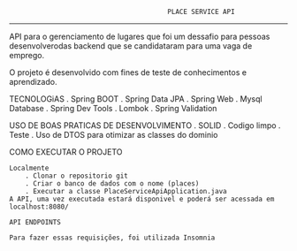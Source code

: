                                             PLACE SERVICE API
------------------------------------------------------------------------------------------------------------

API para o gerenciamento de lugares que foi um dessafio para pessoas desenvolverodas backend que se candidataram para uma vaga de emprego.

O projeto é desenvolvido com fines de teste de conhecimentos e aprendizado.

TECNOLOGiAS
    . Spring BOOT
    . Spring Data JPA
    . Spring Web
    . Mysql Database
    . Spring Dev Tools
    . Lombok
    . Spring Validation

USO DE BOAS PRATICAS DE DESENVOLVIMENTO
    . SOLID
    . Codigo limpo
    . Teste
    . Uso de DTOS para otimizar as classes do dominio


COMO EXECUTAR O PROJETO

    Localmente
        . Clonar o repositorio git
        . Criar o banco de dados com o nome (places)
        . Executar a classe PlaceServiceApiApplication.java
    A API, uma vez executada estará disponivel e poderá ser acessada em localhost:8080/

    API ENDPOINTS

    Para fazer essas requisições, foi utilizada Insomnia
    
